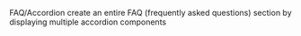 FAQ/Accordion
create an entire FAQ (frequently asked questions) section by displaying multiple accordion components
